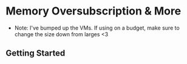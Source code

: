 # Memory Oversubscription & More
* Note: I've bumped up the VMs. If using on a budget, make sure to change the size down from larges <3

## Getting Started